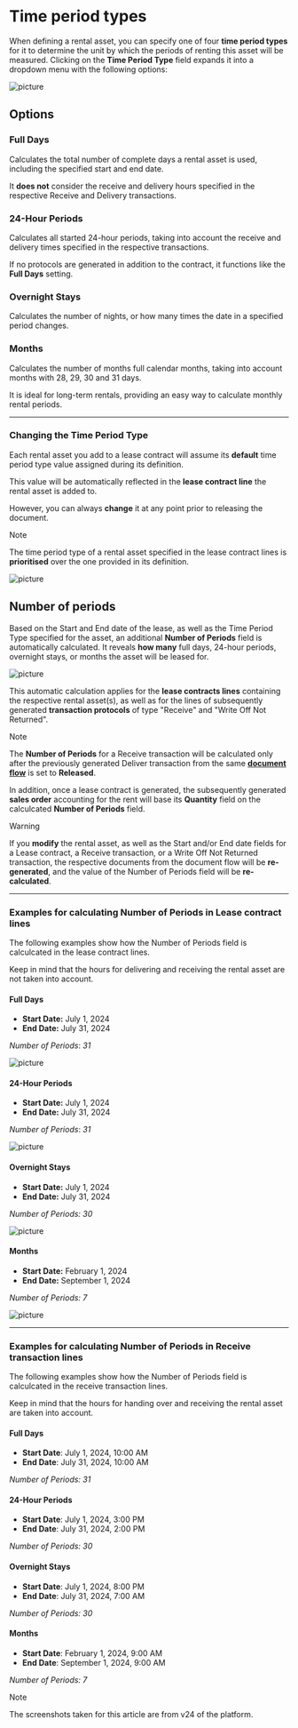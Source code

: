 # Time period types

When defining a rental asset, you can specify one of four **time period types** for it to determine the unit by which the periods of renting this asset will be measured. Clicking on the **Time Period Type** field expands it into a dropdown menu with the following options:

![picture](pictures/Time_Period_Types_Rental_Asset_03_07.png)

## Options

### Full Days

Calculates the total number of complete days a rental asset is used, including the specified start and end date.

It **does not** consider the receive and delivery hours specified in the respective Receive and Delivery transactions.

### 24-Hour Periods

Calculates all started 24-hour periods, taking into account the receive and delivery times specified in the respective transactions. 

If no protocols are generated in addition to the contract, it functions like the **Full Days** setting.

### Overnight Stays

Calculates the number of nights, or how many times the date in a specified period changes.

### Months

Calculates the number of months full calendar months, taking into account months with 28, 29, 30 and 31 days.

It is ideal for long-term rentals, providing an easy way to calculate monthly rental periods.

---

### Changing the Time Period Type

Each rental asset you add to a lease contract will assume its **default** time period type value assigned during its definition.

This value will be automatically reflected in the **lease contract line** the rental asset is added to.

However, you can always **change** it at any point prior to releasing the document. 

> [!Note]
> The time period type of a rental asset specified in the lease contract lines is **prioritised** over the one provided in its definition.

![picture](pictures/Time_Period_Types_Change_03_07.png)

## Number of periods  	

Based on the Start and End date of the lease, as well as the Time Period Type specified for the asset, an additional **Number of Periods** field is automatically calculated. It reveals **how many** full days, 24-hour periods, overnight stays, or months the asset will be leased for.

![picture](pictures/Time_Period_Types_Contract_Number_03_07.png)

This automatic calculation applies for the **lease contracts lines** containing the respective rental asset(s), as well as for the lines of subsequently generated **transaction protocols** of type "Receive" and "Write Off Not Returned".

> [!NOTE]
> The **Number of Periods** for a Receive transaction will be calculated only after the previously generated Deliver transaction from the same **[document flow](https://docs.erp.net/tech/modules/applications/rental/index.html#document-flow)** is set to **Released**.

In addition, once a lease contract is generated, the subsequently generated **sales order** accounting for the rent will base its **Quantity** field on the calculcated **Number of Periods** field. 

> [!WARNING]
> If you **modify** the rental asset, as well as the Start and/or End date fields for a Lease contract, a Receive transaction, or a Write Off Not Returned transaction, the respective documents from the document flow will be **re-generated**, and the value of the Number of Periods field will be **re-calculated**.

---

### Examples for calculating Number of Periods in Lease contract lines

The following examples show how the Number of Periods field is calculcated in the lease contract lines.

Keep in mind that the hours for delivering and receiving the rental asset are not taken into account.

#### Full Days

- **Start Date:** July 1, 2024
- **End Date:** July 31, 2024

*Number of Periods*: *31* 

![picture](pictures/Time_Period_Types_Full_03_07.png)

#### 24-Hour Periods

- **Start Date:** July 1, 2024
- **End Date:** July 31, 2024

*Number of Periods*: *31*

![picture](pictures/Time_Period_Types_24_H_03_07.png)

#### Overnight Stays

- **Start Date:** July 1, 2024
- **End Date:** July 31, 2024

*Number of Periods:* *30* 

![picture](pictures/Time_Period_Types_Overnight_03_07.png)

#### Months

- **Start Date:** February 1, 2024
- **End Date:** September 1, 2024

*Number of Periods:* *7* 

![picture](pictures/Time_Period_Types_M_03_07.png)

---

### Examples for calculating Number of Periods in Receive transaction lines 

The following examples show how the Number of Periods field is calculcated in the receive transaction lines.

Keep in mind that the hours for handing over and receiving the rental asset are taken into account.

#### Full Days

- **Start Date**: July 1, 2024, 10:00 AM
- **End Date**: July 31, 2024, 10:00 AM

*Number of Periods:* *31* 

#### 24-Hour Periods

- **Start Date**: July 1, 2024, 3:00 PM
- **End Date**: July 31, 2024, 2:00 PM

*Number of Periods:* *30* 

#### Overnight Stays

- **Start Date**: July 1, 2024, 8:00 PM
- **End Date**: July 31, 2024, 7:00 AM

*Number of Periods:* *30* 

#### Months

- **Start Date**: February 1, 2024, 9:00 AM
- **End Date**: September 1, 2024, 9:00 AM

*Number of Periods:* *7* 

> [!NOTE]
> 
> The screenshots taken for this article are from v24 of the platform.
